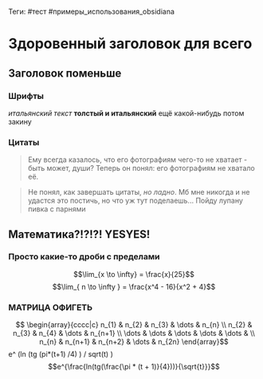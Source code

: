 Теги: #тест #примеры_использования_obsidiana
# Здоровенный заголовок для всего

## Заголовок поменьше

### Шрифты
_итальянский текст_
**толстый и итальянский**
ещё какой-нибудь потом закину

### Цитаты

> Ему всегда казалось, что его фотографиям чего-то не хватает - быть может, души? Теперь он понял: его фотографиям не хватало её.

>Не понял, как завершать цитаты, _но ладно_. Мб мне никогда и не удастся это постичь, но что уж тут поделаешь... Пойду лупану пивка с парнями
## Математика?!?!?! YESYES!
### Просто какие-то дроби с пределами
$$\lim_{x \to \infty} = \frac{x}{25}$$
$$\lim_{ n \to \infty } = \frac{x^4 - 16}{x^2 + 4}$$
### МАТРИЦА ОФИГЕТЬ
$$
\begin{array}{cccc|c}
n_{1} & n_{2} &  n_{3} & \dots & n_{n} \\
n_{2} & n_{3} & n_{4} & \dots & n_{n+1} \\
\dots & \dots & \dots & \dots & \dots &  \\
n_{n} & n_{n+1} & n_{n+2}  & \dots  & n_{2n}
\end{array}$$
e^ (ln (tg (pi*(t+1) /4) ) / sqrt(t) )
$$e^{\frac{ln(tg(\frac{\pi * (t + 1)}{4}))}{\sqrt{t}}}$$